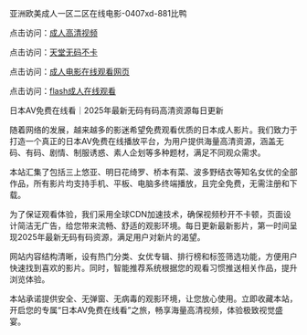亚洲欧美成人一区二区在线电影-0407xd-881比鸭


点击访问：<a href="https://tfda.pages.dev/">成人高清视频</a>

点击访问：<a href="https://cfad.pages.dev/">天堂无码不卡</a>

点击访问：<a href="https://bsdf-5f5.pages.dev/">成人电影在线观看网页</a>

点击访问：<a href="https://gsd-agv.pages.dev/">flash成人在线观看</a>


日本AV免费在线看｜2025年最新无码有码高清资源每日更新

随着网络的发展，越来越多的影迷希望免费观看优质的日本成人影片。我们致力于打造一个真正的日本AV免费在线播放平台，为用户提供海量高清资源，涵盖无码、有码、剧情、制服诱惑、素人企划等多种题材，满足不同观众需求。

本站汇集了包括三上悠亚、明日花绮罗、桥本有菜、波多野结衣等知名女优的全部作品，所有影片均支持手机、平板、电脑多终端播放，且完全免费，无需注册和下载。

为了保证观看体验，我们采用全球CDN加速技术，确保视频秒开不卡顿，页面设计简洁无广告，给您带来流畅、舒适的观影环境。每日更新最新影片，第一时间呈现2025年最新无码有码资源，满足用户对新片的渴望。

网站内容结构清晰，设有热门分类、女优专辑、排行榜和标签筛选功能，方便用户快速找到喜欢的影片。同时，智能推荐系统根据您的观看习惯推送相关作品，提升浏览体验。

本站承诺提供安全、无弹窗、无病毒的观影环境，让您放心使用。立即收藏本站，开启您的专属“日本AV免费在线看”之旅，畅享海量高清视频，体验极致视觉盛宴。


<span style="display:none;">[Canonical link](https://github.com/xued2604/63974 ）</span>
